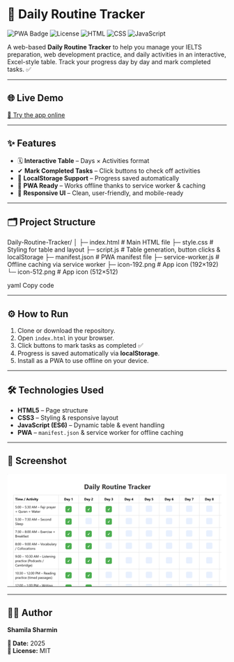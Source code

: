# 🌟 Daily Routine Tracker

![PWA Badge](https://img.shields.io/badge/PWA-Ready-brightgreen)
![License](https://img.shields.io/badge/License-MIT-blue)
![HTML](https://img.shields.io/badge/HTML5-orange)
![CSS](https://img.shields.io/badge/CSS3-blue)
![JavaScript](https://img.shields.io/badge/JS-yellow)

A web-based **Daily Routine Tracker** to help you manage your IELTS preparation, web development practice, and daily activities in an interactive, Excel-style table. Track your progress day by day and mark completed tasks. ✅

---

## 🌐 Live Demo
[🚀 Try the app online](https://68af2b732daf051e353f4a78--my-daily-routine-tracker.netlify.app/)

---

## ✨ Features

- 🗓 **Interactive Table** – Days × Activities format  
- ✔ **Mark Completed Tasks** – Click buttons to check off activities  
- 💾 **LocalStorage Support** – Progress saved automatically  
- 📱 **PWA Ready** – Works offline thanks to service worker & caching  
- 🎨 **Responsive UI** – Clean, user-friendly, and mobile-ready  

---

## 🗂 Project Structure

Daily-Routine-Tracker/
│
├─ index.html # Main HTML file
├─ style.css # Styling for table and layout
├─ script.js # Table generation, button clicks & localStorage
├─ manifest.json # PWA manifest file
├─ service-worker.js # Offline caching via service worker
├─ icon-192.png # App icon (192×192)
└─ icon-512.png # App icon (512×512)

yaml
Copy code

---

## ⚙️ How to Run

1. Clone or download the repository.  
2. Open `index.html` in your browser.  
3. Click buttons to mark tasks as completed ✅  
4. Progress is saved automatically via **localStorage**.  
5. Install as a PWA to use offline on your device.

---

## 🛠 Technologies Used

- **HTML5** – Page structure  
- **CSS3** – Styling & responsive layout  
- **JavaScript (ES6)** – Dynamic table & event handling  
- **PWA** – `manifest.json` & service worker for offline caching  

---

## 📸 Screenshot
![App Screenshot](screenshot.png)

---

## 👩‍💻 Author
**Shamila Sharmin**  

**📅 Date:** 2025  
**📄 License:** MIT
